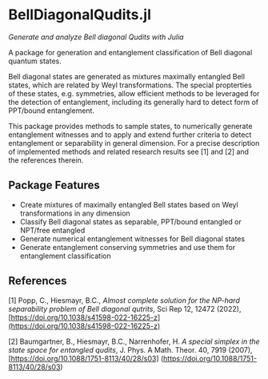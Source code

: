 # BellDiagonalQudits.jl

*Generate and analyze Bell diagonal Qudits with Julia*

A package for generation and entanglement classification of Bell diagonal quantum states. 

Bell diagonal states are generated as mixtures maximally entangled Bell states, which are related by Weyl transformations. The special propterties of these states, e.g. symmetries, allow efficient methods to be leveraged for the detection of entanglement, including its generally hard to detect form of PPT/bound entanglement.

This package provides methods to sample states, to numerically generate entanglement witnesses and to apply and extend further criteria to detect entanglement or separability in general dimension. For a precise description of implemented methods and related research results see [1] and [2] and the references therein.

## Package Features
- Create mixtures of maximally entangled Bell states based on Weyl transformations in any dimension
- Classify Bell diagonal states as separable, PPT/bound entangled or NPT/free entangled
- Generate numerical entanglement witnesses for Bell diagonal states
- Generate entanglement conserving symmetries and use them for entanglement classification

## References 
[1] Popp, C., Hiesmayr, B.C., *Almost complete solution for the NP-hard separability problem of Bell diagonal qutrits*, Sci Rep 12, 12472 (2022), [https://doi.org/10.1038/s41598-022-16225-z](https://doi.org/10.1038/s41598-022-16225-z)

[2] Baumgartner, B., Hiesmayr, B.C., Narrenhofer, H. *A special simplex in the state space for entangled qudits*, J. Phys. A Math.  Theor. 40, 7919 (2007), [https://doi.org/10.1088/1751-8113/40/28/s03] (https://doi.org/10.1088/1751-8113/40/28/s03)
